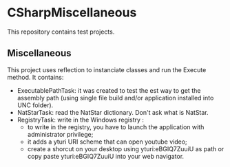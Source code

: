 # CSharpMiscellaneous

This repository contains test projects.

## Miscellaneous

This project uses reflection to instanciate classes and run the Execute method. It contains:
- ExecutablePathTask: it was created to test the est way to get the assembly path (using single file build and/or application installed into UNC folder).
- NatStarTask: read the NatStar dictionary. Don't ask what is NatStar.
- RegistryTask: write in the Windows registry :
  - to write in the registry, you have to launch the application with administrator privilege;
  - it adds a yturi URI scheme that can open youtube video;
  - create a shorcut on your desktop using yturi:eBGIQ7ZuuiU as path or copy paste yturi:eBGIQ7ZuuiU into  your web navigator.

